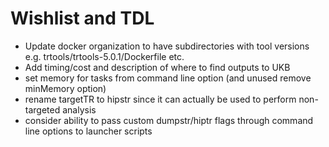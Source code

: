 # Wishlist and TDL

* Update docker organization to have subdirectories with tool versions e.g. trtools/trtools-5.0.1/Dockerfile etc.
* Add timing/cost and description of where to find outputs to UKB
* set memory for tasks from command line option (and unused remove minMemory option)
* rename targetTR to hipstr since it can actually be used to perform non-targeted analysis
* consider ability to pass custom dumpstr/hiptr flags through command line options to launcher scripts
